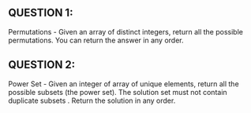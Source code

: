 ## QUESTION 1:
Permutations - Given an array of distinct integers, return all the possible permutations. You can return the answer in any order.


## QUESTION 2:
Power Set - Given an integer of array of unique elements, return all the possible subsets (the power set). The solution set must not contain duplicate subsets . Return the solution in any order.

